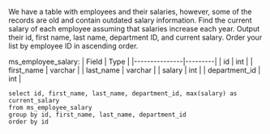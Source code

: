 We have a table with employees and their salaries, however, some of the records are old and contain outdated salary information. 
Find the current salary of each employee assuming that salaries increase each year. 
Output their id, first name, last name, department ID, and current salary. Order your list by employee ID in ascending order.

ms_employee_salary:
| Field         | Type    |
|---------------|---------|
| id            | int     |
| first_name    | varchar |
| last_name     | varchar |
| salary        | int     |
| department_id | int     |

```
select id, first_name, last_name, department_id, max(salary) as current_salary 
from ms_employee_salary
group by id, first_name, last_name, department_id
order by id
```
